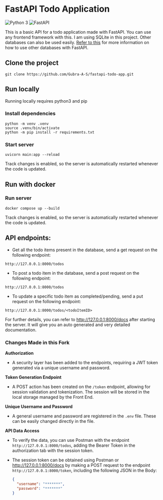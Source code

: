 ﻿# FastAPI Todo Application

![Python 3](https://img.shields.io/badge/Python-3-green.svg?style=for-the-badge&logo=python)
![FastAPI](https://img.shields.io/badge/FastAPI-009485?style=for-the-badge&logo=fastapi&logoColor=white)

This is a basic API for a todo application made with FastAPI. You can use any frontend framework with this. I am using SQLite in this project. Other databases can also be used easily. <a href="https://fastapi.tiangolo.com/tutorial/sql-databases/">Refer to this</a> for more information on how to use other databases with FastAPI.

## Clone the project

```
git clone https://github.com/Gubra-A-S/fastapi-todo-app.git
```

## Run locally

Running locally requires python3 and pip

### Install dependencies

```
python -m venv .venv
source .venv/bin/activate
python -m pip install -r requirements.txt
```

### Start server

```
uvicorn main:app --reload
```

Track changes is enabled, so the server is automatically restarted whenever the code is updated.

## Run with docker

### Run server

```
docker compose up --build
```

Track changes is enabled, so the server is automatically restarted whenever the code is updated.

## API endpoints:

- Get all the todo items present in the database, send a get request on the following endpoint:

```
http://127.0.0.1:8000/todos
```

- To post a todo item in the database, send a post request on the following endpoint:

```
http://127.0.0.1:8000/todos
```

- To update a specific todo item as completed/pending, send a put request on the following endpoint:

```
http://127.0.0.1:8000/todos/<todoItemID>
```

For further details, you can refer to <a href="http://127.0.0.1:8000/docs">http://127.0.0.1:8000/docs</a> after starting the server. It will give you an auto generated and very detailed documentation.

### Changes Made in this Fork

**Authorization**

- A security layer has been added to the endpoints, requiring a JWT token generated via a unique username and password.

**Token Generation Endpoint**

- A POST action has been created on the `/token` endpoint, allowing for session validation and tokenization. The session will be stored in the local storage managed by the Front End.

**Unique Username and Password**

- A general username and password are registered in the `.env` file. These can be easily changed directly in the file.

**API Data Access**

- To verify the data, you can use Postman with the endpoint `http://127.0.0.1:8000/todos`, adding the Bearer Token in the authorization tab with the session token.

- The session token can be obtained using Postman or http://127.0.0.1:8000/docs by making a POST request to the endpoint `http://127.0.0.1:8000/token`, including the following JSON in the Body:

  ```json
  {
    "username": "*******",
    "password": "*******"
  }
